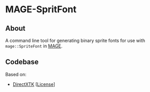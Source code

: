 # MAGE-SpritFont

## About
A command line tool for generating binary sprite fonts for use with `mage::SpriteFont` in [MAGE](https://github.com/matt77hias/MAGE).

## Codebase
Based on:
* [DirectXTK](https://github.com/Microsoft/DirectXTK) [[License](https://github.com/matt77hias/MAGE-SpritFont/blob/master/LICENSE.txt)]
